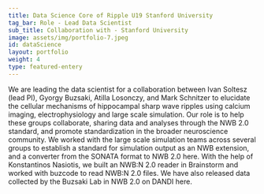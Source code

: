 ```yaml
---
title: Data Science Core of Ripple U19 Stanford University
tag_bar: Role - Lead Data Scientist
sub_title: Collaboration with - Stanford University
image: assets/img/portfolio-7.jpeg
id: dataScience
layout: portfolio
weight: 4
type: featured-entery
---
```


We are leading the data scientist for a collaboration between Ivan Soltesz (lead PI), Gyorgy Buzsaki, Atilla Losonczy, and Mark Schnitzer to elucidate the cellular mechanisms of hippocampal sharp wave ripples using calcium imaging, electrophysiology and large scale simulation. Our role is to help these groups collaborate, sharing data and analyses through the NWB 2.0 standard, and promote standardization in the broader neuroscience community. We worked with the large scale simulation teams across several groups to establish a standard for simulation output as an NWB extension, and a converter from the SONATA format to NWB 2.0 here. With the help of Konstantinos Nasiotis, we built an NWB:N 2.0 reader in Brainstorm and worked with buzcode to read NWB:N 2.0 files. We have also released data collected by the Buzsaki Lab in NWB 2.0 on DANDI here.
